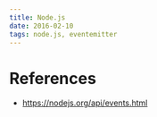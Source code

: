 ```yaml
---
title: Node.js
date: 2016-02-10
tags: node.js, eventemitter
---
```




# References

+ <https://nodejs.org/api/events.html>
